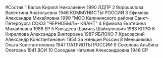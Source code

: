 #Состав
1 Валов Кирилл Николаевич 1990 ЛДПР
2 Ворошилова Валентина Анатольевна 1946 КОММУНИСТЫ РОССИИ
3 Ефимова Александра Михайловна 1990 \"МОО Калининского района Санкт-Петербурга СОЮЗ \"ЧЕРНОБЫЛЬ- КВАНТ\"
4 Ефимова Екатерина Михайловна 1988 ЕР
5 Кильдеев Шамиль Шайхуллович 1983 КПРФ
6 Кириллова Александра Викторовна 1987 ЯБЛОКО
7 Красовский Александр Константинович 1954 За женщин России
8 Меньшикова Ольга Константиновна 1947 ПАТРИОТЫ РОССИИ
9 Соколова Альбина Олеговна 1941 ВОИ
10 Солодкая Наталия Александровна 1946 СР
